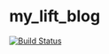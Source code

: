 # my_lift_blog
[![Build Status](https://travis-ci.org/murphy-paul/my_lift_blog.svg?branch=master)](https://travis-ci.org/murphy-paul/my_lift_blog)
